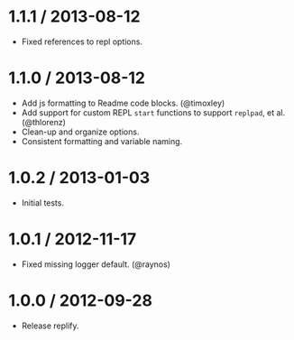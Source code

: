 
1.1.1 / 2013-08-12
==================

  * Fixed references to repl options.

1.1.0 / 2013-08-12
==================

  * Add js formatting to Readme code blocks. (@timoxley)
  * Add support for custom REPL `start` functions to support `replpad`, et al. (@thlorenz)
  * Clean-up and organize options.
  * Consistent formatting and variable naming.

1.0.2 / 2013-01-03
==================

  * Initial tests.

1.0.1 / 2012-11-17
==================

  * Fixed missing logger default. (@raynos)

1.0.0 / 2012-09-28
==================

  * Release replify.
